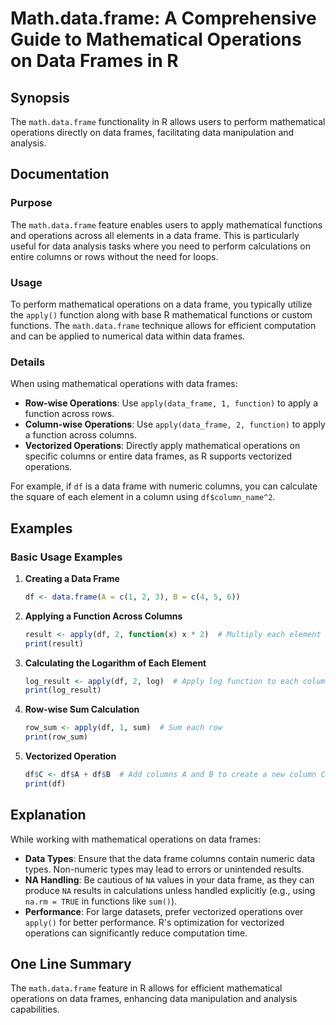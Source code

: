 <!--
Meta Description: # Math.data.frame: A Comprehensive Guide to Mathematical Operations on Data Frames in R ## Synopsis The `math.data.frame` functionality in R allows us...
Meta Keywords: data, operations, frame, apply, mathematical
-->

# Math.data.frame: A Comprehensive Guide to Mathematical Operations on Data Frames in R

## Synopsis
The `math.data.frame` functionality in R allows users to perform mathematical operations directly on data frames, facilitating data manipulation and analysis.

## Documentation
### Purpose
The `math.data.frame` feature enables users to apply mathematical functions and operations across all elements in a data frame. This is particularly useful for data analysis tasks where you need to perform calculations on entire columns or rows without the need for loops.

### Usage
To perform mathematical operations on a data frame, you typically utilize the `apply()` function along with base R mathematical functions or custom functions. The `math.data.frame` technique allows for efficient computation and can be applied to numerical data within data frames.

### Details
When using mathematical operations with data frames:
- **Row-wise Operations**: Use `apply(data_frame, 1, function)` to apply a function across rows.
- **Column-wise Operations**: Use `apply(data_frame, 2, function)` to apply a function across columns.
- **Vectorized Operations**: Directly apply mathematical operations on specific columns or entire data frames, as R supports vectorized operations.

For example, if `df` is a data frame with numeric columns, you can calculate the square of each element in a column using `df$column_name^2`.

## Examples
### Basic Usage Examples

1. **Creating a Data Frame**
   ```R
   df <- data.frame(A = c(1, 2, 3), B = c(4, 5, 6))
   ```

2. **Applying a Function Across Columns**
   ```R
   result <- apply(df, 2, function(x) x * 2)  # Multiply each element by 2
   print(result)
   ```

3. **Calculating the Logarithm of Each Element**
   ```R
   log_result <- apply(df, 2, log)  # Apply log function to each column
   print(log_result)
   ```

4. **Row-wise Sum Calculation**
   ```R
   row_sum <- apply(df, 1, sum)  # Sum each row
   print(row_sum)
   ```

5. **Vectorized Operation**
   ```R
   df$C <- df$A + df$B  # Add columns A and B to create a new column C
   print(df)
   ```

## Explanation
While working with mathematical operations on data frames:
- **Data Types**: Ensure that the data frame columns contain numeric data types. Non-numeric types may lead to errors or unintended results.
- **NA Handling**: Be cautious of `NA` values in your data frame, as they can produce `NA` results in calculations unless handled explicitly (e.g., using `na.rm = TRUE` in functions like `sum()`).
- **Performance**: For large datasets, prefer vectorized operations over `apply()` for better performance. R's optimization for vectorized operations can significantly reduce computation time.

## One Line Summary
The `math.data.frame` feature in R allows for efficient mathematical operations on data frames, enhancing data manipulation and analysis capabilities.